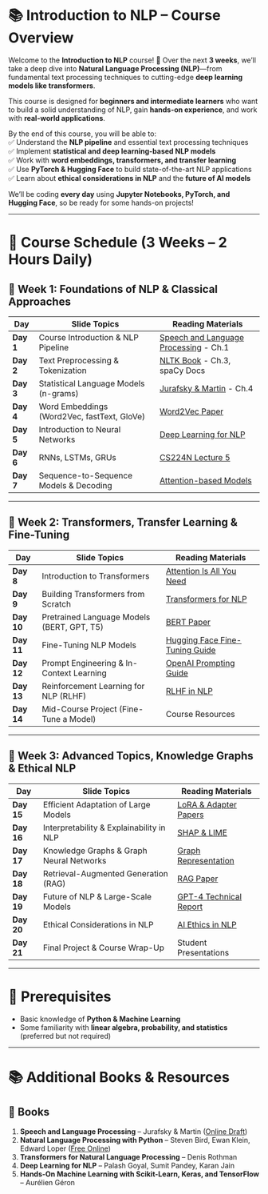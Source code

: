 # 📚 **Introduction to NLP – Course Overview**  

Welcome to the **Introduction to NLP** course! 🚀 Over the next **3 weeks**, we’ll take a deep dive into **Natural Language Processing (NLP)**—from fundamental text processing techniques to cutting-edge **deep learning models like transformers**.  

This course is designed for **beginners and intermediate learners** who want to build a solid understanding of NLP, gain **hands-on experience**, and work with **real-world applications**.  

By the end of this course, you will be able to:  
✅ Understand the **NLP pipeline** and essential text processing techniques  
✅ Implement **statistical and deep learning-based NLP models**  
✅ Work with **word embeddings, transformers, and transfer learning**  
✅ Use **PyTorch & Hugging Face** to build state-of-the-art NLP applications  
✅ Learn about **ethical considerations in NLP** and the **future of AI models**  

We’ll be coding **every day** using **Jupyter Notebooks, PyTorch, and Hugging Face**, so be ready for some hands-on projects!  

---

# 📅 **Course Schedule (3 Weeks – 2 Hours Daily)**  

## 🔹 Week 1: Foundations of NLP & Classical Approaches  

| **Day**  | **Slide Topics** | **Reading Materials** |
|----------|-----------------|-----------------------|
| **Day 1** | Course Introduction & NLP Pipeline | [Speech and Language Processing](https://web.stanford.edu/~jurafsky/slp3/) - Ch.1 |
| **Day 2** | Text Preprocessing & Tokenization | [NLTK Book](https://www.nltk.org/book/) - Ch.3, spaCy Docs |
| **Day 3** | Statistical Language Models (n-grams) | [Jurafsky & Martin](https://web.stanford.edu/~jurafsky/slp3/) - Ch.4 |
| **Day 4** | Word Embeddings (Word2Vec, fastText, GloVe) | [Word2Vec Paper](https://arxiv.org/abs/1301.3781) |
| **Day 5** | Introduction to Neural Networks | [Deep Learning for NLP](https://arxiv.org/abs/2003.08271) |
| **Day 6** | RNNs, LSTMs, GRUs | [CS224N Lecture 5](https://www.youtube.com/watch?v=8HyCNIVRbSU) |
| **Day 7** | Sequence-to-Sequence Models & Decoding | [Attention-based Models](https://arxiv.org/abs/1409.0473) |

---

## 🔹 Week 2: Transformers, Transfer Learning & Fine-Tuning  

| **Day**  | **Slide Topics** | **Reading Materials** |
|----------|-----------------|-----------------------|
| **Day 8** | Introduction to Transformers | [Attention Is All You Need](https://arxiv.org/abs/1706.03762) |
| **Day 9** | Building Transformers from Scratch | [Transformers for NLP](https://huggingface.co/course) |
| **Day 10** | Pretrained Language Models (BERT, GPT, T5) | [BERT Paper](https://arxiv.org/abs/1810.04805) |
| **Day 11** | Fine-Tuning NLP Models | [Hugging Face Fine-Tuning Guide](https://huggingface.co/docs/transformers/training) |
| **Day 12** | Prompt Engineering & In-Context Learning | [OpenAI Prompting Guide](https://platform.openai.com/docs/guides/prompt-engineering) |
| **Day 13** | Reinforcement Learning for NLP (RLHF) | [RLHF in NLP](https://arxiv.org/abs/2009.01325) |
| **Day 14** | Mid-Course Project (Fine-Tune a Model) | Course Resources |

---

## 🔹 Week 3: Advanced Topics, Knowledge Graphs & Ethical NLP  

| **Day**  | **Slide Topics** | **Reading Materials** |
|----------|-----------------|-----------------------|
| **Day 15** | Efficient Adaptation of Large Models | [LoRA & Adapter Papers](https://arxiv.org/abs/2106.09685) |
| **Day 16** | Interpretability & Explainability in NLP | [SHAP & LIME](https://christophm.github.io/interpretable-ml-book/) |
| **Day 17** | Knowledge Graphs & Graph Neural Networks | [Graph Representation](https://arxiv.org/abs/1906.05064) |
| **Day 18** | Retrieval-Augmented Generation (RAG) | [RAG Paper](https://arxiv.org/abs/2005.11401) |
| **Day 19** | Future of NLP & Large-Scale Models | [GPT-4 Technical Report](https://openai.com/research/gpt-4) |
| **Day 20** | Ethical Considerations in NLP | [AI Ethics in NLP](https://arxiv.org/abs/1908.10084) |
| **Day 21** | Final Project & Course Wrap-Up | Student Presentations |


---

# 📌 **Prerequisites**  
- Basic knowledge of **Python & Machine Learning**  
- Some familiarity with **linear algebra, probability, and statistics** (preferred but not required)  

---

# 📚 **Additional Books & Resources**  

## 📖 **Books**  
1. **Speech and Language Processing** – Jurafsky & Martin ([Online Draft](https://web.stanford.edu/~jurafsky/slp3/))  
2. **Natural Language Processing with Python** – Steven Bird, Ewan Klein, Edward Loper ([Free Online](https://www.nltk.org/book/))  
3. **Transformers for Natural Language Processing** – Denis Rothman  
4. **Deep Learning for NLP** – Palash Goyal, Sumit Pandey, Karan Jain  
5. **Hands-On Machine Learning with Scikit-Learn, Keras, and TensorFlow** – Aurélien Géron  

